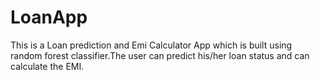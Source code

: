 # LoanApp
This is a Loan prediction and Emi Calculator App which is built using random forest classifier.The user can predict his/her loan status and can calculate the EMI.
